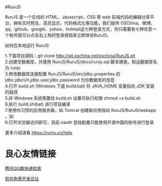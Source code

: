 #RunJS

RunJS 是一个在线的 HTML、Javascript、CSS 等 web 前端代码的编辑分享平台，拥有实时预览、高亮显示、代码格式化等功能，我们提供 OSChina、微博、qq、github、google、yahoo、hotmail这七种登录方式，你只需要有七种任意一个帐号就可以点击右上角的登录按钮来立即体验RunJS。

 

如何在本地运行 RunJS

 1.下载项目源码：git clone http://git.oschina.net/oschina/RunJS.git  
 2.创建空数据库，并使用 RunJS/RunJS/docs/runjs.sql 脚本建表，假设数据库名为 runjs  
 3.修改数据库连接配置 RunJS/RunJS/src/jdbc.properties 的 jdbc.jdbcUrl,jdbc.user,jdbc.password 为你数据库的信息  
 4.打开 build.sh (Windows 下是 build.bat) 将 JAVA_HOME 变量指向 JDK 安装的路径  
 5.非 Windows 系统需要给 build.sh 设置可执行权限 chmod +x build.sh  
 6.执行 build.sh(bat) 进行项目编译  
 7.使用你习惯的应用服务器，如 Tomcat 创建新应用指向 RunJS/RunJS/webapp 。如    
 8.打开浏览器访问即可，目前 oauth 登陆配置只能使用开源中国的账号进行登录

更多介绍请看  https://runjs.cn/help 


 # 良心友情链接

[腾讯QQ群快速检索](http://u.720life.cn/s/8cf73f7c)

[软件免费开发论坛](http://u.720life.cn/s/bbb01dc0)